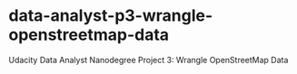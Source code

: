 # data-analyst-p3-wrangle-openstreetmap-data

Udacity Data Analyst Nanodegree Project 3:  Wrangle OpenStreetMap Data

